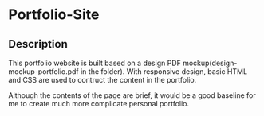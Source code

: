 # Portfolio-Site

## Description
This portfolio website is built based on a design PDF mockup(design-mockup-portfolio.pdf in the folder). With responsive design, basic HTML and CSS are used to contruct the content in the portfolio.

Although the contents of the page are brief, it would be a good baseline for me to create much more complicate personal portfolio.